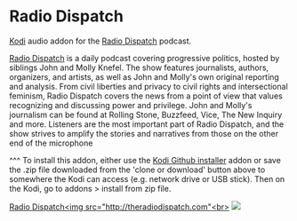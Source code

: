 Radio Dispatch
=============================

<a href="www.kodi.tv">Kodi</a> audio addon for the <a href="http://theradiodispatch.com/">Radio Dispatch</a> podcast.<br>

<a href="http://theradiodispatch.com/">Radio Dispatch</a> is a daily podcast covering progressive politics, hosted by siblings John and Molly Knefel. The show features journalists, authors, organizers, and artists, as well as John and Molly's own original reporting and analysis. From civil liberties and privacy to civil rights and intersectional feminism, Radio Dispatch covers the news from a point of view that values recognizing and discussing power and privilege. John and Molly's journalism can be found at Rolling Stone, Buzzfeed, Vice, The New Inquiry and more. Listeners are the most important part of Radio Dispatch, and the show strives to amplify the stories and narratives from those on the other end of the microphone<br>

^^^ To install this addon, either use the <a href="https://www.tvaddons.co/github-browser-kodi/">Kodi Github installer</a> addon or save the .zip file downloaded from the 'clone or download' button above to somewhere the Kodi can access (e.g. network drive or USB stick). Then on the Kodi, go to addons > install from zip file.<br>

<a href="www.theradiodispatch.com">Radio Dispatch<img src="http://theradiodispatch.com"<br>
<a href="http://www.kodi.tv"><img src="https://kodi.tv/sites/default/files/page/field_image/about--devices.jpg">
